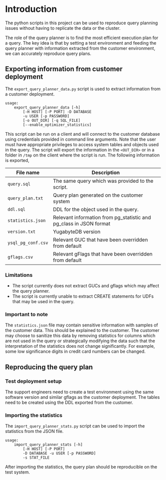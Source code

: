 # Introduction

The python scripts in this project can be used to reproduce query planning 
issues without having to replicate the data or the cluster.

The role of the query planner is to find the most efficient execution plan for a
query. The key idea is that by setting a test environment and feeding the query
planner with information extracted from the customer environment, we can 
accurately reproduce query plans. 

## Exporting information from customer deployment

The `export_query_planner_data.py` script is used to extract information from a 
customer deployment. 

```
usage: 
    export_query_planner_data [-h] 
        [-H HOST] [-P PORT] -D DATABASE
        -u USER [-p PASSWORD] 
        [-o OUT_DIR] [-q SQL_FILE] 
        [--enable_optimizer_statistics]
```

This script can be run on a client and will connect to the customer database 
using credentials provided in command line arguments. Note that the user must 
have appropriate privileges to access system tables and objects used in the 
query. The script will export the information in the `<OUT_DIR>` or in a folder 
in `/tmp` on the client where the script is run. The following information is 
exported,

| File name | Description |
| --------- | ----------- |
| `query.sql` | The same query which was provided to the script. |
| `query_plan.txt` | Query plan generated on the customer system | 
| `ddl.sql` | DDL for the object used in the query. |
| `statistics.json` | Relevant information from pg_statistic and pg_class in JSON format |
| `version.txt` | YugabyteDB version |
| `ysql_pg_conf.csv` | Relevant GUC that have been overridden from default | 
| `gflags.csv` | Relevant gFlags that have been overridden from default |

### Limitations
* The script currently does not extract GUCs and gflags which may affect the 
query planner. 
* The script is currently unable to extract CREATE statements for UDFs that may 
be used in the query. 

### Important to note

The `statistics.json` file may contain sensitive information with samples of the
customer data. This should be explained to the customer. The customer may choose
to sanitize this data by removing statistics for columns which are not used in 
the query or strategically modifying the data such that the interpretation of
the statistics does not change significantly. For example, some low significance
digits in credit card numbers can be changed.

## Reproducing the query plan

### Test deployment setup

The support engineers need to create a test environment using the same software
version and similar gflags as the customer deployment. The tables need to be 
created using the DDL exported from the customer.

### Importing the statistics

The `import_query_planner_stats.py` script can be used to import the statistics
from the JSON file.

```
usage: 
    import_query_planner_stats [-h] 
        [-H HOST] [-P PORT] 
        -D DATABASE -u USER [-p PASSWORD] 
        -s STAT_FILE
```

After importing the statistics, the query plan should be reproducible on the 
test system.


